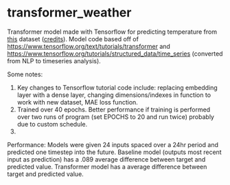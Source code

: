 # transformer_weather
Transformer model made with Tensorflow for predicting temperature from [this](https://storage.googleapis.com/tensorflow/tf-keras-datasets/jena_climate_2009_2016.csv.zip) dataset ([credits](https://www.bgc-jena.mpg.de/wetter/)). Model code based off of https://www.tensorflow.org/text/tutorials/transformer and https://www.tensorflow.org/tutorials/structured_data/time_series (converted from NLP to timeseries analysis). 

Some notes:
1. Key changes to Tensorflow tutorial code include: replacing embedding layer with a dense layer, changing dimensions/indexes in function to work with new dataset, MAE loss function. 
2. Trained over 40 epochs. Better performance if training is performed over two runs of program (set EPOCHS to 20 and run twice) probably due to custom schedule.
3. 
Performance:
Models were given 24 inputs spaced over a 24hr period and predicted one timestep into the future. 
Baseline model (outputs most recent input as prediction) has a .089 average difference between target and predicted value. 
Transformer model has a average difference between target and predicted value.
